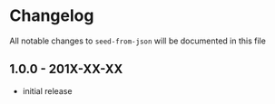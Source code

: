 # Changelog

All notable changes to `seed-from-json` will be documented in this file

## 1.0.0 - 201X-XX-XX

- initial release
